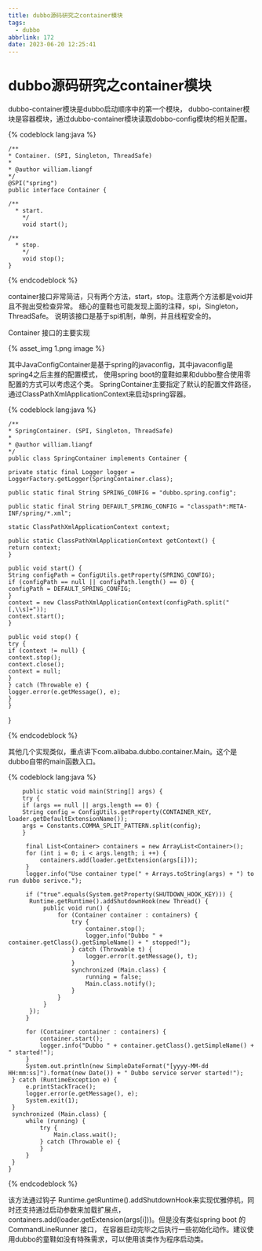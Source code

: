 ```yaml
---
title: dubbo源码研究之container模块
tags:
  - dubbo
abbrlink: 172
date: 2023-06-20 12:25:41
---
```

# dubbo源码研究之container模块
dubbo-container模块是dubbo启动顺序中的第一个模块，
dubbo-container模块是容器模块，通过dubbo-container模块读取dobbo-config模块的相关配置。

{% codeblock lang:java   %}

    /**
    * Container. (SPI, Singleton, ThreadSafe)
    * 
    * @author william.liangf
    */  
    @SPI("spring")  
    public interface Container {

    /**
      * start.
        */  
        void start();

    /**
      * stop.
        */  
        void stop();
    }

{% endcodeblock %}

container接口非常简洁，只有两个方法，start，stop。注意两个方法都是void并且不抛出受检查异常。
细心的童鞋也可能发现上面的注释，spi，Singleton，ThreadSafe。 说明该接口是基于spi机制，单例，并且线程安全的。

Container 接口的主要实现

{% asset_img 1.png  image %}

其中JavaConfigContainer是基于spring的javaconfig，其中javaconfig是spring4之后主推的配置模式，
使用spring boot的童鞋如果和dubbo整合使用零配置的方式可以考虑这个类。
SpringContainer主要指定了默认的配置文件路径，通过ClassPathXmlApplicationContext来启动spring容器。

{% codeblock lang:java   %}
    
    /**
    * SpringContainer. (SPI, Singleton, ThreadSafe)
    * 
    * @author william.liangf  
    */  
    public class SpringContainer implements Container {

    private static final Logger logger = LoggerFactory.getLogger(SpringContainer.class);

    public static final String SPRING_CONFIG = "dubbo.spring.config";

    public static final String DEFAULT_SPRING_CONFIG = "classpath*:META-INF/spring/*.xml";

    static ClassPathXmlApplicationContext context;

    public static ClassPathXmlApplicationContext getContext() {  
    return context;  
    }

    public void start() {  
    String configPath = ConfigUtils.getProperty(SPRING_CONFIG);  
    if (configPath == null || configPath.length() == 0) {  
    configPath = DEFAULT_SPRING_CONFIG;  
    }  
    context = new ClassPathXmlApplicationContext(configPath.split("[,\\s]+"));  
    context.start();  
    }

    public void stop() {  
    try {  
    if (context != null) {  
    context.stop();  
    context.close();  
    context = null;  
    }  
    } catch (Throwable e) {  
    logger.error(e.getMessage(), e);  
    }  
    }

}

{% endcodeblock %}

其他几个实现类似，重点讲下com.alibaba.dubbo.container.Main。这个是dubbo自带的main函数入口。

{% codeblock lang:java   %}

        public static void main(String[] args) {  
        try {  
        if (args == null || args.length == 0) {  
        String config = ConfigUtils.getProperty(CONTAINER_KEY, loader.getDefaultExtensionName());  
        args = Constants.COMMA_SPLIT_PATTERN.split(config);  
        }

         final List<Container> containers = new ArrayList<Container>();  
         for (int i = 0; i < args.length; i ++) {  
             containers.add(loader.getExtension(args[i]));  
         }  
         logger.info("Use container type(" + Arrays.toString(args) + ") to run dubbo serivce.");  
           
         if ("true".equals(System.getProperty(SHUTDOWN_HOOK_KEY))) {  
          Runtime.getRuntime().addShutdownHook(new Thread() {  
              public void run() {  
                  for (Container container : containers) {  
                      try {  
                          container.stop();  
                          logger.info("Dubbo " + container.getClass().getSimpleName() + " stopped!");  
                      } catch (Throwable t) {  
                          logger.error(t.getMessage(), t);  
                      }  
                      synchronized (Main.class) {  
                          running = false;  
                          Main.class.notify();  
                      }  
                  }  
              }  
          });  
         }  
           
         for (Container container : containers) {  
             container.start();  
             logger.info("Dubbo " + container.getClass().getSimpleName() + " started!");  
         }  
         System.out.println(new SimpleDateFormat("[yyyy-MM-dd HH:mm:ss]").format(new Date()) + " Dubbo service server started!");  
     } catch (RuntimeException e) {  
         e.printStackTrace();  
         logger.error(e.getMessage(), e);  
         System.exit(1);  
     }  
     synchronized (Main.class) {  
         while (running) {  
             try {  
                 Main.class.wait();  
             } catch (Throwable e) {  
             }  
         }  
     }  
    }

{% endcodeblock %}

该方法通过钩子 Runtime.getRuntime().addShutdownHook来实现优雅停机，同时还支持通过启动参数来加载扩展点，
containers.add(loader.getExtension(args[i]))。但是没有类似spring boot 的CommandLineRunner 接口，
在容器启动完毕之后执行一些初始化动作。建议使用dubbo的童鞋如没有特殊需求，可以使用该类作为程序启动类。

